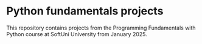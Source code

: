 # Python fundamentals projects
This repository contains projects from the Programming Fundamentals with Python course at SoftUni University from January 2025.
